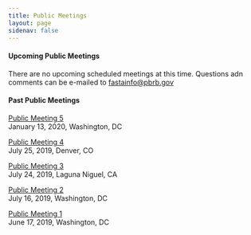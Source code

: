 ```yaml
---
title: Public Meetings
layout: page
sidenav: false
---
```


#### Upcoming Public Meetings 

There are no upcoming scheduled meetings at this time. Questions adn comments can be e-mailed to fastainfo@pbrb.gov


#### Past Public Meetings 
[Public Meeting 5]({{site.baseurl}}assets/uploads/Agenda%20-%20PBRB%20Public%20Meeting%201_13_2020.docx)  
January 13, 2020, Washington, DC

[Public Meeting 4]({{site.baseurl}}/assets/uploads/PBRB%20Public%20Meeting%20July%2016%2C%20Agenda.pdf)  
July 25, 2019, Denver, CO

[Public Meeting 3]({{site.baseurl}}/assets/uploads/Public%20Meeting%20July%2024th%20Laguna%20Niguel%20Notes.pdf)  
July 24, 2019, Laguna Niguel, CA

[Public Meeting 2]({{site.baseurl}}/assets/uploads/PBRB%20Public%20Meeting%20July%2016%2C%20Agenda.pdf)  
July 16, 2019, Washington, DC

[Public Meeting 1]({{site.baseurl}}/assets/uploads/Public%20Meeting%20Transcript%20June%2017%202019%20(1).pdf)  
June 17, 2019, Washington, DC









